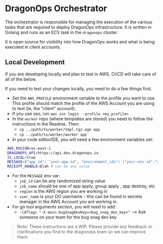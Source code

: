 # DragonOps Orchestrator

The orchestrator is responsible for managing the execution of the various tasks that are required to deploy 
DragonOps infrastructure. It is written in Golang and runs as an ECS task in the `dragonops` cluster. 

It is open source for visibility into how DragonOps works and what is being executed in client accounts.

## Local Development
If you are developing locally and plan to test in AWS, CI/CD will take care of all of the below.

If you need to test your changes locally, you need to do a few things first.

* Set the `AWS_PROFILE` environment variable to the profile you want to use. This profile should match the profile of the
AWS Account you are using to test (ie, the "client" account).
* If you use sso, run `aws sso login --profile <my_profile>`
* In the `worker` repo (where templates are stored) you need to follow the instructions in the Readme. Then:
  * `cp ../path/to/worker/tmpl.tgz.age app`
  * `cp ../path/to/worker/worker app`
* In your code editor/IDE, you will need a few environment variables set:
```bash
 AWS_REGION=us-east-1
 DRAGONOPS_API=https://api.dev.dragonops.io
 IS_LOCAL=true
 MESSAGE={"app_id": "your-app-id", "environment_ids": ["your-env-id","your-env-id-2"], "job_id": "your-job-id", "job_name": "app apply", "region": "us-east-1", "user_name": "your-do-username"}
 RECEIPT_HANDLE=blah # can be any value
```
* For the `MESSAGE` env var:
    * `job_id` can be any randomized string value
    * `job_name` should be one of app apply, group apply , app destroy, etc
    * `region` is the AWS region you are working in
    * `user_name` is your DO username - this can be found in secrets manager in the AWS Account you are working in.
* For go tool arguments section, you will need to add:
  * `-ldflags "-X main.bugSnagDevKey=<bug_snag_dev_key>"` --> Ask someone on your team for the bug snag dev key

>Note: These instructions are a WIP. Please provide any feedback or clarifications you find to the dragonops team so we can improve them.